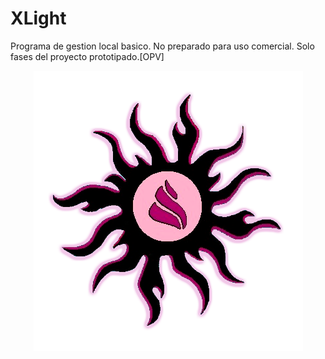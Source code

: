 # XLight

Programa de gestion local basico. No preparado para uso comercial. Solo fases del proyecto prototipado.[OPV]

<p align="center">
  <img src="https://github.com/MoonAntonio/XLight/blob/master/res/Icono.png?raw=true">
</p>
